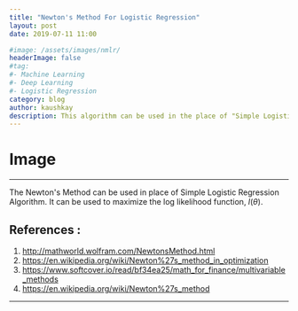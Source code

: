 ```yaml
---
title: "Newton's Method For Logistic Regression"
layout: post
date: 2019-07-11 11:00

#image: /assets/images/nmlr/
headerImage: false
#tag:
#- Machine Learning
#- Deep Learning
#- Logistic Regression
category: blog
author: kaushkay
description: This algorithm can be used in the place of "Simple Logistic Regression".
---
```



# Image
---

The Newton's Method can be used in place of Simple Logistic Regression Algorithm. It can be used to maximize the log likelihood function, $l(\theta)$.






## References :
1. <http://mathworld.wolfram.com/NewtonsMethod.html>
2. <https://en.wikipedia.org/wiki/Newton%27s_method_in_optimization>
3. <https://www.softcover.io/read/bf34ea25/math_for_finance/multivariable_methods>
4. <https://en.wikipedia.org/wiki/Newton%27s_method>

---
